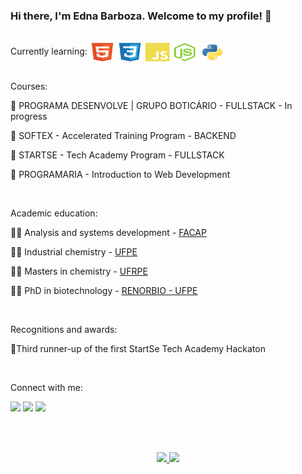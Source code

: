 ### Hi there, I'm Edna Barboza. Welcome to my profile! 👋


<div style="display: inline_block"><br>
  <span>Currently learning:</span>
  <img align="center" alt="Edna-HTML" height="30" width="40" src="https://raw.githubusercontent.com/devicons/devicon/master/icons/html5/html5-original.svg">
  <img align="center" alt="Edna-CSS" height="30" width="40" src="https://raw.githubusercontent.com/devicons/devicon/master/icons/css3/css3-original.svg">
  <img align="center" alt="Edna-Js" height="30" width="40" src="https://raw.githubusercontent.com/devicons/devicon/master/icons/javascript/javascript-plain.svg">
  <img align="center" alt="Edna-Python" height="30" width="40" src="https://raw.githubusercontent.com/devicons/devicon/master/icons/nodejs/nodejs-original.svg">
  <img align="center" alt="Edna-Python" height="30" width="40" src="https://raw.githubusercontent.com/devicons/devicon/master/icons/python/python-original.svg">
 </div><br>

<p>Courses:</p>
<p>📖 PROGRAMA DESENVOLVE | GRUPO BOTICÁRIO - FULLSTACK - In progress</p>
<p>📖 SOFTEX - Accelerated Training Program - BACKEND</p>
<p>📖 STARTSE - Tech Academy Program - FULLSTACK </p>
<p>📖 PROGRAMARIA - Introduction to Web Development </p><br>

<p>Academic education:</p>
<p>👨‍🎓 Analysis and systems development - <a href="https://uca.edu.br/">FACAP</a></p>
<p>👨‍🎓 Industrial chemistry - <a href="https://www.ufpe.br/deq" target="_blank">UFPE</a></p>
<p>👨‍🎓 Masters in chemistry - <a href="http://www.ufrpe.br/br" target="_blank">UFRPE</a></p>
<p>👨‍🎓 PhD in biotechnology - <a href="https://renorbio.org/" target="_blank">RENORBIO - UFPE</a></p><br>

<p>Recognitions and awards:</p>
<p>🥉Third runner-up of the first StartSe Tech Academy Hackaton</p><br>

<div>
  <p>Connect with me:</p>
  <a href="https://www.linkedin.com/in/ednabarboza" target="_blank"><img src="https://img.shields.io/badge/-LinkedIn-%230077B5?style=for-the-badge&logo=linkedin&logoColor=white" target="_blank"></a>
  <a href = "mailto:ednabarbozalima@gmail.com"><img src="https://img.shields.io/badge/-Gmail-%23333?style=for-the-badge&logo=gmail&logoColor=white" target="_blank"></a>
 <a href="https://discord.io/ednabarbozalima" target="_blank"><img src="https://img.shields.io/badge/Discord-7289DA?style=for-the-badge&logo=discord&logoColor=white" target="_blank"></a> 
</div><br>

 <br><div align="center">
  <a href="https://github.com/ednabarboza">
  <img height="180em" src="https://github-readme-stats.vercel.app/api?username=ednabarboza&show_icons=true&theme=radical&include_all_commits=true&count_private=true"/>
  <img height="180em" src="https://github-readme-stats.vercel.app/api/top-langs/?username=ednabarboza&layout=compact&langs_count=7&theme=radical"/>
</div>


